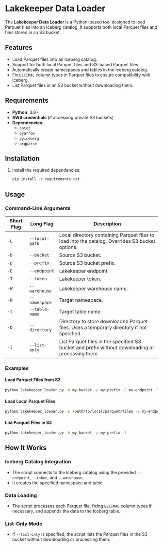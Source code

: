 # Lakekeeper Data Loader

The **Lakekeeper Data Loader** is a Python-based tool designed to load Parquet files into an Iceberg catalog. It supports both local Parquet files and files stored in an S3 bucket.

## Features

- Load Parquet files into an Iceberg catalog.
- Support for both local Parquet files and S3-based Parquet files.
- Automatically create namespaces and tables in the Iceberg catalog.
- Fix `DECIMAL` column types in Parquet files to ensure compatibility with Iceberg.
- List Parquet files in an S3 bucket without downloading them.

## Requirements

- **Python**: 3.8+
- **AWS credentials** (if accessing private S3 buckets)
- **Dependencies**:
  - `boto3`
  - `pyarrow`
  - `pyiceberg`
  - `argparse`

## Installation

1. Install the required dependencies:
   ```bash
   pip install -r requirements.txt
   ```

## Usage

### Command-Line Arguments

| Short Flag | Long Flag       | Description                                                                 |
|------------|-----------------|-----------------------------------------------------------------------------|
| `-L`       | `--local-path`  | Local directory containing Parquet files to load into the catalog. Overrides S3 bucket options. |
| `-b`       | `--bucket`      | Source S3 bucket.                                                          |
| `-p`       | `--prefix`      | Source S3 bucket prefix.                                                   |
| `-E`       | `--endpoint`    | Lakekeeper endpoint.                                                       |
| `-T`       | `--token`       | Lakekeeper token.                                                          |
| `-W`       | `--warehouse`   | Lakekeeper warehouse name.                                                 |
| `-N`       | `--namespace`   | Target namespace.                                                          |
| `-t`       | `--table-name`  | Target table name.                                                         |
| `-D`       | `--directory`   | Directory to store downloaded Parquet files. Uses a temporary directory if not specified. |
| `-l`       | `--list-only`   | List Parquet files in the specified S3 bucket and prefix without downloading or processing them. |

### Examples

#### Load Parquet Files from S3
```bash
python lakekeeper_loader.py -b my-bucket -p my-prefix -E my-endpoint -T my-token -W my-warehouse -N my-namespace -t my-table-name
```

#### Load Local Parquet Files
```bash
python lakekeeper_loader.py -L /path/to/local/parquet/files -E my-endpoint -T my-token -W my-warehouse -N my-namespace -t my-table-name
```

#### List Parquet Files in S3
```bash
python lakekeeper_loader.py -b my-bucket -p my-prefix -l
```

## How It Works

### Iceberg Catalog Integration
- The script connects to the Iceberg catalog using the provided `--endpoint`, `--token`, and `--warehouse`.
- It creates the specified namespace and table.

### Data Loading
- The script processes each Parquet file, fixing `DECIMAL` column types if necessary, and appends the data to the Iceberg table.

### List-Only Mode
- If `--list-only` is specified, the script lists the Parquet files in the S3 bucket without downloading or processing them.
